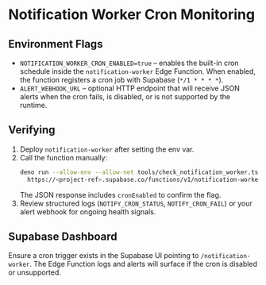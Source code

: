 # Notification Worker Cron Monitoring

## Environment Flags

- `NOTIFICATION_WORKER_CRON_ENABLED=true` – enables the built-in cron schedule
  inside the `notification-worker` Edge Function. When enabled, the function
  registers a cron job with Supabase (`*/1 * * * *`).
- `ALERT_WEBHOOK_URL` – optional HTTP endpoint that will receive JSON alerts
  when the cron fails, is disabled, or is not supported by the runtime.

## Verifying

1. Deploy `notification-worker` after setting the env var.
2. Call the function manually:
   ```bash
   deno run --allow-env --allow-net tools/check_notification_worker.ts \
     https://<project-ref>.supabase.co/functions/v1/notification-worker
   ```
   The JSON response includes `cronEnabled` to confirm the flag.
3. Review structured logs (`NOTIFY_CRON_STATUS`, `NOTIFY_CRON_FAIL`) or your
   alert webhook for ongoing health signals.

## Supabase Dashboard

Ensure a cron trigger exists in the Supabase UI pointing to
`/notification-worker`. The Edge Function logs and alerts will surface if the
cron is disabled or unsupported.
